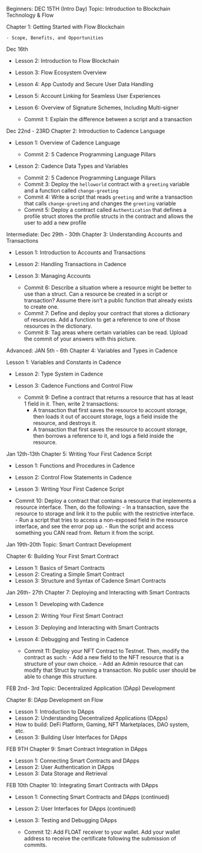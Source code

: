 ﻿Beginners:  DEC 15TH (Intro Day)
Topic: Introduction to Blockchain Technology & Flow

Chapter 1: Getting Started with Flow Blockchain

 
    - Scope, Benefits, and Opportunities

Dec 16th
- Lesson 2: Introduction to Flow Blockchain
- Lesson 3: Flow Ecosystem Overview
- Lesson 4: App Custody and Secure User Data Handling
- Lesson 5: Account Linking for Seamless User Experiences
- Lesson 6: Overview of Signature Schemes, Including Multi-signer

   - Commit 1: Explain the difference between a script and a transaction


 Dec 22nd - 23RD 
Chapter 2: Introduction to Cadence Language

-  Lesson 1: Overview of Cadence Language
    - Commit 2: 5 Cadence Programming Language Pillars

- Lesson 2: Cadence Data Types and Variables

    - Commit 2: 5 Cadence Programming Language Pillars
    - Commit 3: Deploy the `helloworld` contract with a `greeting` variable and a function called `change-greeting`
    - Commit 4:  Write a script that reads `greeting` and write a transaction that calls `change-greeting` and changes the `greeting` variable
    - Commit 5: Deploy a contract called `Authentication` that defines a profile struct stores the profile structs in the contract and allows the user to add a new profile



Intermediate: Dec 29th - 30th
Chapter 3: Understanding Accounts and Transactions

- Lesson 1: Introduction to Accounts and Transactions
- Lesson 2: Handling Transactions in Cadence
- Lesson 3: Managing Accounts

    - Commit 6: Describe a situation where a resource might be better to use than a struct. Can a resource be created in a script or transaction? Assume there isn’t a public function that already exists to create one.
    - Commit 7: Define and deploy your contract that stores a dictionary of resources. Add a function to get a reference to one of those resources in the dictionary.
    - Commit 8: Tag areas where certain variables can be read. Upload the commit of your answers with this picture.


Advanced: JAN 5th - 6th
Chapter 4: Variables and Types in Cadence

Lesson 1: Variables and Constants in Cadence
- Lesson 2: Type System in Cadence
- Lesson 3: Cadence Functions and Control Flow

    - Commit 9: Define a contract that returns a resource that has at least 1 field in it. Then, write 2 transactions:
      - A transaction that first saves the resource to account storage, then loads it out of account storage, logs a field inside the resource, and destroys it.
      - A transaction that first saves the resource to account storage, then borrows a reference to it, and logs a field inside the resource.



Jan 12th-13th
Chapter 5: Writing Your First Cadence Script

- Lesson 1: Functions and Procedures in Cadence
- Lesson 2: Control Flow Statements in Cadence
- Lesson 3: Writing Your First Cadence Script

- Commit 10: Deploy a contract that contains a resource that implements a resource interface. Then, do the following:
      - In a transaction, save the resource to storage and link it to the public with the restrictive interface.
      - Run a script that tries to access a non-exposed field in the resource interface, and see the error pop up.
      - Run the script and access something you CAN read from. Return it from the script.


 Jan 19th-20th
Topic: Smart Contract Development

Chapter 6: Building Your First Smart Contract

- Lesson 1: Basics of Smart Contracts
- Lesson 2: Creating a Simple Smart Contract
- Lesson 3: Structure and Syntax of Cadence Smart Contracts

 Jan 26th- 27th
Chapter 7: Deploying and Interacting with Smart Contracts

- Lesson 1: Developing with Cadence
- Lesson 2: Writing Your First Smart Contract
- Lesson 3: Deploying and Interacting with Smart Contracts
- Lesson 4: Debugging and Testing in Cadence

     - Commit 11: Deploy your NFT Contract to Testnet. Then, modify the contract as such:
      - Add a new field to the NFT resource that is a structure of your own choice.
      - Add an Admin resource that can modify that Struct by running a transaction. No public user should be able to change this structure.


 FEB 2nd-  3rd
Topic: Decentralized Application (DApp) Development

Chapter 8: DApp Development on Flow

- Lesson 1: Introduction to DApps
- Lesson 2: Understanding Decentralized Applications (DApps)
- How to build: DeFi Platform, Gaming, NFT Marketplaces, DAO system, etc. 
- Lesson 3: Building User Interfaces for DApps

FEB 9TH
Chapter 9: Smart Contract Integration in DApps

- Lesson 1: Connecting Smart Contracts and DApps
- Lesson 2: User Authentication in DApps
- Lesson 3: Data Storage and Retrieval

FEB 10th
Chapter 10: Integrating Smart Contracts with DApps

- Lesson 1: Connecting Smart Contracts and DApps (continued)
- Lesson 2: User Interfaces for DApps (continued)
- Lesson 3: Testing and Debugging DApps

     - Commit 12: Add FLOAT receiver to your wallet. Add your wallet address to receive the certificate following the submission of commits.
